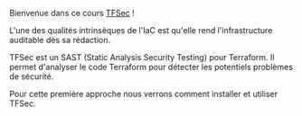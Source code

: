 Bienvenue dans ce cours [TFSec](https://aquasecurity.github.io/tfsec/v1.0.2/) !

L'une des qualités intrinsèques de l'IaC est qu'elle rend l'infrastructure auditable dès sa rédaction.

TFSec est un SAST (Static Analysis Security Testing) pour Terraform. Il permet d'analyser le code Terraform pour détecter les potentiels problèmes de sécurité.

Pour cette première approche nous verrons comment installer et utiliser TFSec.